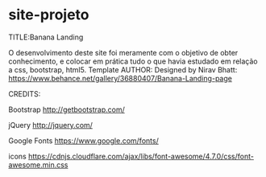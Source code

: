 # site-projeto


TITLE:Banana Landing

O desenvolvimento deste site foi meramente com o objetivo de obter conhecimento, 
e colocar em prática tudo o que havia estudado em relação a css, bootstrap, html5.
Template AUTHOR: Designed by Nirav Bhatt: https://www.behance.net/gallery/36880407/Banana-Landing-page

CREDITS:

Bootstrap http://getbootstrap.com/

jQuery http://jquery.com/

Google Fonts https://www.google.com/fonts/

icons https://cdnjs.cloudflare.com/ajax/libs/font-awesome/4.7.0/css/font-awesome.min.css
